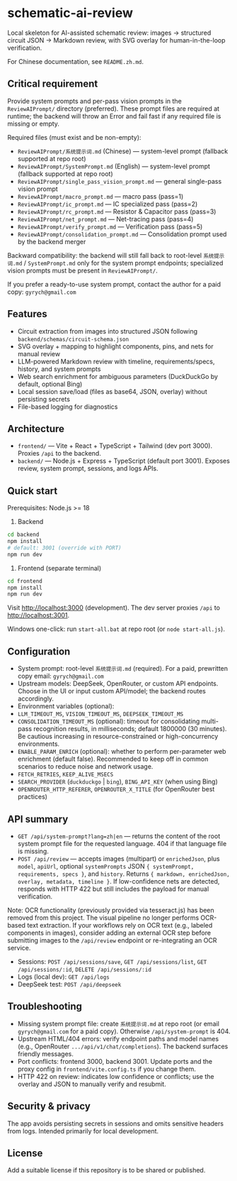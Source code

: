 # schematic-ai-review

Local skeleton for AI-assisted schematic review: images → structured circuit JSON → Markdown review, with SVG overlay for human-in-the-loop verification.

For Chinese documentation, see `README.zh.md`.

## Critical requirement

Provide system prompts and per-pass vision prompts in the `ReviewAIPrompt/` directory (preferred). These prompt files are required at runtime; the backend will throw an Error and fail fast if any required file is missing or empty.

Required files (must exist and be non-empty):

- `ReviewAIPrompt/系统提示词.md` (Chinese) — system-level prompt (fallback supported at repo root)
- `ReviewAIPrompt/SystemPrompt.md` (English) — system-level prompt (fallback supported at repo root)
- `ReviewAIPrompt/single_pass_vision_prompt.md` — general single-pass vision prompt
- `ReviewAIPrompt/macro_prompt.md` — macro pass (pass=1)
- `ReviewAIPrompt/ic_prompt.md` — IC specialized pass (pass=2)
- `ReviewAIPrompt/rc_prompt.md` — Resistor & Capacitor pass (pass=3)
- `ReviewAIPrompt/net_prompt.md` — Net-tracing pass (pass=4)
- `ReviewAIPrompt/verify_prompt.md` — Verification pass (pass=5)
- `ReviewAIPrompt/consolidation_prompt.md` — Consolidation prompt used by the backend merger

Backward compatibility: the backend will still fall back to root-level `系统提示词.md` / `SystemPrompt.md` only for the system prompt endpoints; specialized vision prompts must be present in `ReviewAIPrompt/`.

If you prefer a ready-to-use system prompt, contact the author for a paid copy: `gyrych@gmail.com`

## Features

- Circuit extraction from images into structured JSON following `backend/schemas/circuit-schema.json`
- SVG overlay + mapping to highlight components, pins, and nets for manual review
- LLM-powered Markdown review with timeline, requirements/specs, history, and system prompts
- Web search enrichment for ambiguous parameters (DuckDuckGo by default, optional Bing)
- Local session save/load (files as base64, JSON, overlay) without persisting secrets
- File-based logging for diagnostics

## Architecture

- `frontend/` — Vite + React + TypeScript + Tailwind (dev port 3000). Proxies `/api` to the backend.
- `backend/` — Node.js + Express + TypeScript (default port 3001). Exposes review, system prompt, sessions, and logs APIs.

## Quick start

Prerequisites: Node.js >= 18

1. Backend

```bash
cd backend
npm install
# default: 3001 (override with PORT)
npm run dev
```

1. Frontend (separate terminal)

```bash
cd frontend
npm install
npm run dev
```

Visit [http://localhost:3000](http://localhost:3000) (development). The dev server proxies `/api` to [http://localhost:3001](http://localhost:3001).

Windows one-click: run `start-all.bat` at repo root (or `node start-all.js`).

## Configuration

- System prompt: root-level `系统提示词.md` (required). For a paid, prewritten copy email: `gyrych@gmail.com`
- Upstream models: DeepSeek, OpenRouter, or custom API endpoints. Choose in the UI or input custom API/model; the backend routes accordingly.
 - Environment variables (optional):
  - `LLM_TIMEOUT_MS`, `VISION_TIMEOUT_MS`, `DEEPSEEK_TIMEOUT_MS`
  - `CONSOLIDATION_TIMEOUT_MS` (optional): timeout for consolidating multi-pass recognition results, in milliseconds; default 1800000 (30 minutes). Be cautious increasing in resource-constrained or high-concurrency environments.
  - `ENABLE_PARAM_ENRICH` (optional): whether to perform per-parameter web enrichment (default false). Recommended to keep off in common scenarios to reduce noise and network usage.
  - `FETCH_RETRIES`, `KEEP_ALIVE_MSECS`
  - `SEARCH_PROVIDER` (`duckduckgo` | `bing`), `BING_API_KEY` (when using Bing)
  - `OPENROUTER_HTTP_REFERER`, `OPENROUTER_X_TITLE` (for OpenRouter best practices)

## API summary

- `GET /api/system-prompt?lang=zh|en` — returns the content of the root system prompt file for the requested language. 404 if that language file is missing.
- `POST /api/review` — accepts images (multipart) or `enrichedJson`, plus `model`, `apiUrl`, optional `systemPrompts` JSON `{ systemPrompt, requirements, specs }`, and `history`. Returns `{ markdown, enrichedJson, overlay, metadata, timeline }`. If low-confidence nets are detected, responds with HTTP 422 but still includes the payload for manual verification.

Note: OCR functionality (previously provided via tesseract.js) has been removed from this project. The visual pipeline no longer performs OCR-based text extraction. If your workflows rely on OCR text (e.g., labeled components in images), consider adding an external OCR step before submitting images to the `/api/review` endpoint or re-integrating an OCR service.
- Sessions: `POST /api/sessions/save`, `GET /api/sessions/list`, `GET /api/sessions/:id`, `DELETE /api/sessions/:id`
- Logs (local dev): `GET /api/logs`
- DeepSeek test: `POST /api/deepseek`

## Troubleshooting

- Missing system prompt file: create `系统提示词.md` at repo root (or email `gyrych@gmail.com` for a paid copy). Otherwise `/api/system-prompt` is 404.
- Upstream HTML/404 errors: verify endpoint paths and model names (e.g., OpenRouter `.../api/v1/chat/completions`). The backend surfaces friendly messages.
- Port conflicts: frontend 3000, backend 3001. Update ports and the proxy config in `frontend/vite.config.ts` if you change them.
- HTTP 422 on review: indicates low confidence or conflicts; use the overlay and JSON to manually verify and resubmit.

## Security & privacy

The app avoids persisting secrets in sessions and omits sensitive headers from logs. Intended primarily for local development.

## License

Add a suitable license if this repository is to be shared or published.
